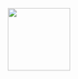 <center>
<img src="https://user-images.githubusercontent.com/90815975/153362827-b011c9db-d1ca-42ad-88bf-47b0b734cfd6.jpg" width="128" />
</center>
